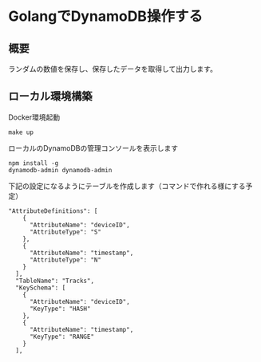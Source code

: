 # GolangでDynamoDB操作する

## 概要

ランダムの数値を保存し、保存したデータを取得して出力します。

## ローカル環境構築

Docker環境起動
```
make up
```

ローカルのDynamoDBの管理コンソールを表示します
```
npm install -g
dynamodb-admin dynamodb-admin
```

下記の設定になるようにテーブルを作成します（コマンドで作れる様にする予定）
```
"AttributeDefinitions": [
    {
      "AttributeName": "deviceID",
      "AttributeType": "S"
    },
    {
      "AttributeName": "timestamp",
      "AttributeType": "N"
    }
  ],
  "TableName": "Tracks",
  "KeySchema": [
    {
      "AttributeName": "deviceID",
      "KeyType": "HASH"
    },
    {
      "AttributeName": "timestamp",
      "KeyType": "RANGE"
    }
  ],
```